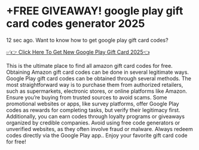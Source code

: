 # +FREE GIVEAWAY! google play gift card codes generator 2025

12 sec ago. Want to know how to get google play gift card codes?

[✅👉 Click Here To Get New Google Play Gift Card 2025👈
](https://lookerstudio.google.com/s/iyvRkMVjSw4)

This is the ultimate place to find all amazon gift card codes for free. Obtaining Amazon gift card codes can be done in several legitimate ways. Google Play gift card codes can be obtained through several methods. The most straightforward way is to purchase them from authorized retailers, such as supermarkets, electronic stores, or online platforms like Amazon. Ensure you’re buying from trusted sources to avoid scams. Some promotional websites or apps, like survey platforms, offer Google Play codes as rewards for completing tasks, but verify their legitimacy first. Additionally, you can earn codes through loyalty programs or giveaways organized by credible companies. Avoid using free code generators or unverified websites, as they often involve fraud or malware. Always redeem codes directly via the Google Play app.. Enjoy your favorite gift card code for free!
